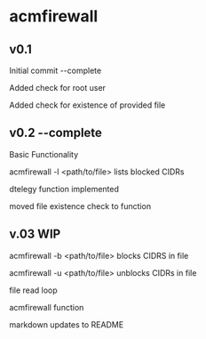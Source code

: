 # acmfirewall

## v0.1

Initial commit --complete

Added check for root user

Added check for existence of provided file

## v0.2 --complete

Basic Functionality

acmfirewall -l <path/to/file> lists blocked CIDRs

dtelegy function implemented

moved file existence check to function

## v.03 WIP

acmfirewall -b <path/to/file> blocks CIDRS in file

acmfirewall -u <path/to/file> unblocks CIDRs in file

file read loop

acmfirewall function

markdown updates to README
